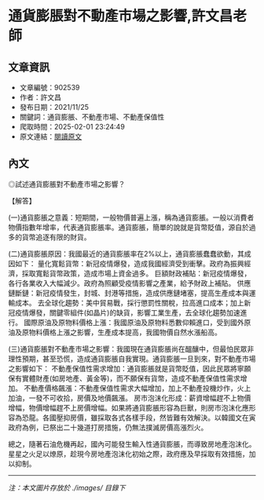 # 通貨膨脹對不動產市場之影響,許文昌老師

## 文章資訊
- 文章編號：902539
- 作者：許文昌
- 發布日期：2021/11/25
- 關鍵詞：通貨膨脹、不動產市場、不動產保值性
- 爬取時間：2025-02-01 23:24:49
- 原文連結：[閱讀原文](https://real-estate.get.com.tw/Columns/detail.aspx?no=902539)

## 內文


◎試述通貨膨脹對不動產市場之影響？


【解答】


(一)通貨膨脹之意義：短期間，一般物價普遍上漲，稱為通貨膨脹。一般以消費者物價指數年增率，代表通貨膨脹率。通貨膨脹，簡單的說就是貨幣貶值，源自於過多的貨幣追逐有限的財貨。


(二)通貨膨脹原因：我國最近的通貨膨脹率在2%以上，通貨膨脹蠢蠢欲動，其成因如下：
量化寬鬆貨幣：新冠疫情爆發，造成我國經濟受到衝擊。政府為振興經濟，採取寬鬆貨幣政策，造成市場上資金過多。
巨額財政補貼：新冠疫情爆發，各行各業收入大幅減少。政府為照顧受疫情影響之產業，給予財政上補貼。
供應鏈斷鏈：新冠疫情發生，封城、封港等措施，造成供應鏈堵塞，提高生產成本與運輸成本。
去全球化趨勢：美中貿易戰，採行懲罰性關稅，拉高進口成本；加上新冠疫情爆發，關鍵零組件(如晶片)的缺貨，影響工業生產，去全球化趨勢加速進行。
國際原油及原物料價格上漲：我國原油及原物料悉數仰賴進口，受到國外原油及原物料價格上漲之影響，生產成本提高，我國物價自然水漲船高。


(三)通貨膨脹對不動產市場之影響：我國現在通貨膨脹尚在醞釀中，但最怕民眾非理性預期，甚至恐慌，造成通貨膨脹自我實現。通貨膨脹一旦到來，對不動產市場之影響如下：
不動產保值性需求增加：通貨膨脹就是貨幣貶值，因此民眾將寧願保有實體財產(如房地產、黃金等)，而不願保有貨幣，造成不動產保值性需求增加。
不動產價格飆漲：不動產保值性需求大幅增加，加上不動產投機炒作，火上加油，一發不可收拾，房價及地價飆漲。
房市泡沫化形成：薪資增幅趕不上物價增幅，物價增幅趕不上房價增幅。如果將通貨膨脹形容為巨獸，則房市泡沫化應形容為恐龍。各國壓抑房價，雖採取各式各樣手段，然皆難有效解決。以韓國文在寅政府為例，已祭出二十幾道打房措施，仍無法撲滅房價高漲烈火。


總之，隨著石油危機再起，國內可能發生輸入性通貨膨脹，而導致房地產泡沫化。星星之火足以燎原，趁現今房地產泡沫化初始之際，政府應及早採取有效措施，加以抑制。

---
*注：本文圖片存放於 ./images/ 目錄下*
